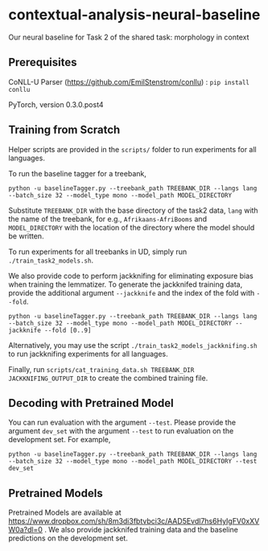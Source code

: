 # contextual-analysis-neural-baseline


Our neural baseline for Task 2 of the shared task: morphology in context

## Prerequisites

CoNLL-U Parser (https://github.com/EmilStenstrom/conllu) :  ```pip install conllu```

PyTorch, version 0.3.0.post4


## Training from Scratch

Helper scripts are provided in the `scripts/` folder to run experiments for all languages.

To run the baseline tagger for a treebank,

```
python -u baselineTagger.py --treebank_path TREEBANK_DIR --langs lang --batch_size 32 --model_type mono --model_path MODEL_DIRECTORY
```
Substitute `TREEBANK_DIR` with the base directory of the task2 data,  `lang` with the name of the treebank, for e.g., `Afrikaans-AfriBooms` and `MODEL_DIRECTORY` with the location of the directory where the model should be written.

To run experiments for all treebanks in UD, simply run `./train_task2_models.sh`.

We also provide code to perform jackknifing for eliminating exposure bias when training the lemmatizer. To generate the jackknifed training data, provide the additional argument `--jackknife` and the index of the fold with `--fold`.

```
python -u baselineTagger.py --treebank_path TREEBANK_DIR --langs lang --batch_size 32 --model_type mono --model_path MODEL_DIRECTORY --jackknife --fold [0..9]
```

Alternatively, you may use the script `./train_task2_models_jackknifing.sh` to run jackknifing experiments for all languages.

Finally, run `scripts/cat_training_data.sh TREEBANK_DIR JACKKNIFING_OUTPUT_DIR` to create the combined training file.

## Decoding with Pretrained Model

You can run evaluation with the argument `--test`. Please provide the argument `dev_set` with the argument `--test` to run evaluation on the development set. For example,

```
python -u baselineTagger.py --treebank_path TREEBANK_DIR --langs lang --batch_size 32 --model_type mono --model_path MODEL_DIRECTORY --test dev_set
```

## Pretrained Models

Pretrained Models are available at https://www.dropbox.com/sh/8m3di3fbtvbci3c/AAD5Evdl7hs6HyIgFV0xXVW0a?dl=0 .
We also provide jackknifed training data and the baseline predictions on the development set.
